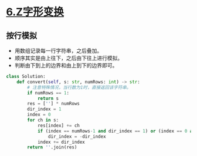 # [6.Z字形变换](https://leetcode-cn.com/problems/zigzag-conversion/)

## 按行模拟
+ 用数组记录每一行字符串，之后叠加。
+ 顺序其实是由上往下，之后由下往上进行模拟。
+ 判断由下到上的边界和由上到下的边界即可。

``` python
class Solution:
    def convert(self, s: str, numRows: int) -> str:
        # 注意特殊情况，当行数为1时，直接返回该字符串。
        if numRows == 1:
            return s
        res = [''] * numRows
        dir_index = 1
        index = 0
        for ch in s:
            res[index] += ch
            if (index == numRows-1 and dir_index == 1) or (index == 0 and dir_index == -1):
                dir_index = -dir_index
            index += dir_index
        return ''.join(res)
```